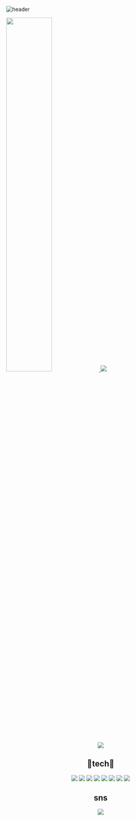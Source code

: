 ![header](https://capsule-render.vercel.app/api?type=waving&color=0:f0c,100:50f&height=250&section=header&text=Parkseungchae&fontAlignY=40&fontSize=70&fontColor=ffffff)

<a href="https://github.com/anuraghazra/github-readme-stats">
  <img src="https://github-readme-stats.vercel.app/api?username=seungchae1&show_icons=true&theme=buefy" width=49.2% />
</a>
<img src="https://github-readme-stats.vercel.app/api/top-langs/?username=seungchae1&layout=compact&theme=dracula">
<img scr="https://user-images.githubusercontent.com/80873640/164344599-90acb826-aa40-421a-bf4c-0a6747829608.gif">

<p align="center">
 <img src="https://user-images.githubusercontent.com/80873640/164345573-0cb7d5cc-f54c-4356-b646-ca1f78a3ead5.gif"> 
 </p>
 
<div align="center">
<h2>🔨tech🔨</h2>
  
<img src="https://img.shields.io/badge/Java-007396?style=flat-square&logo=Java&logoColor=white"/></a>
<img src="https://img.shields.io/badge/C-A8B9CC?style=flat-square&logo=C&logoColor=white"/></a>
<img src="https://img.shields.io/badge/C++-00599C?style=flat-square&logo=C%2B%2B&logoColor=white"/></a>
<img src="https://img.shields.io/badge/JavaScript-F7DF1E?style=flat-square&logo=JavaScript&logoColor=white"/></a>
<img src="https://img.shields.io/badge/MySQL-4479A1?style=flat-square&logo=MySQL&logoColor=white"/></a>
<img src="https://img.shields.io/badge/HTML5-E34F26?style=flat-square&logo=HTML5&logoColor=white"/></a>
<img src="https://img.shields.io/badge/CSS3-1572B6?style=flat-square&logo=CSS3&logoColor=white"/></a>
<img src="https://img.shields.io/badge/PHP-777BB4?style=flat-square&logo=PHP&logoColor=white"/></a>



<h2>sns</h2>

<a href="https://www.instagram.com/prk_0103/"><img src="https://img.shields.io/badge/Instagram-E4405F?style=flat-square&logo=Instagram&logoColor=white&link=https://www.instagram.com/ppss1030/"/></a>
</div>
